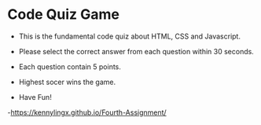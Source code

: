 # Code Quiz Game
- This is the fundamental code quiz about HTML, CSS and Javascript.
- Please select the correct answer from each question within 30 seconds.
- Each question contain 5 points.
- Highest socer wins the game.

- Have Fun!

-https://kennylingx.github.io/Fourth-Assignment/
